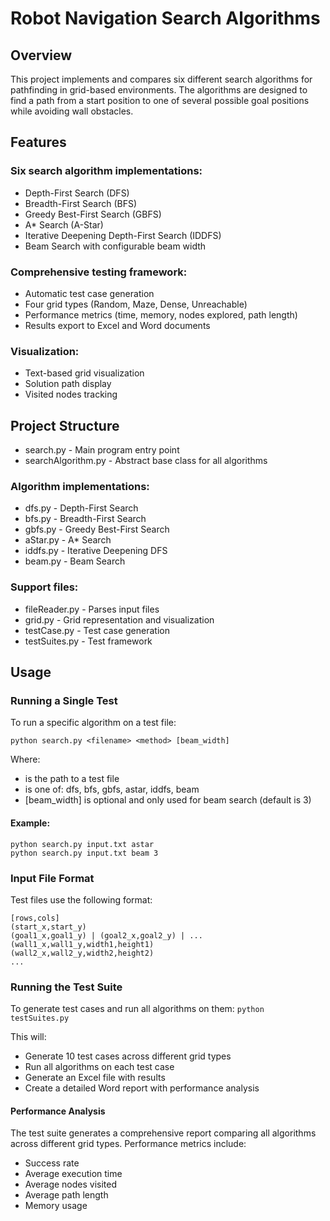 # Robot Navigation Search Algorithms
## Overview
This project implements and compares six different search algorithms for pathfinding in grid-based environments. The algorithms are designed to find a path from a start position to one of several possible goal positions while avoiding wall obstacles.

## Features
### Six search algorithm implementations:
- Depth-First Search (DFS)
- Breadth-First Search (BFS)
- Greedy Best-First Search (GBFS)
- A* Search (A-Star)
- Iterative Deepening Depth-First Search (IDDFS)
- Beam Search with configurable beam width

### Comprehensive testing framework:
- Automatic test case generation
- Four grid types (Random, Maze, Dense, Unreachable)
- Performance metrics (time, memory, nodes explored, path length)
- Results export to Excel and Word documents

### Visualization:
- Text-based grid visualization
- Solution path display
- Visited nodes tracking

## Project Structure
- search.py - Main program entry point
- searchAlgorithm.py - Abstract base class for all algorithms

### Algorithm implementations:
- dfs.py - Depth-First Search
- bfs.py - Breadth-First Search
- gbfs.py - Greedy Best-First Search
- aStar.py - A* Search
- iddfs.py - Iterative Deepening DFS
- beam.py - Beam Search

### Support files:
- fileReader.py - Parses input files
- grid.py - Grid representation and visualization
- testCase.py - Test case generation
- testSuites.py - Test framework

## Usage
### Running a Single Test
To run a specific algorithm on a test file:
```
python search.py <filename> <method> [beam_width]
```

Where:
- <filename> is the path to a test file
- <method> is one of: dfs, bfs, gbfs, astar, iddfs, beam
- [beam_width] is optional and only used for beam search (default is 3)

#### Example:
```
python search.py input.txt astar
python search.py input.txt beam 3
```

### Input File Format
Test files use the following format:
```
[rows,cols]
(start_x,start_y)
(goal1_x,goal1_y) | (goal2_x,goal2_y) | ...
(wall1_x,wall1_y,width1,height1)
(wall2_x,wall2_y,width2,height2)
...
```

### Running the Test Suite
To generate test cases and run all algorithms on them:
```python testSuites.py```

This will:
- Generate 10 test cases across different grid types
- Run all algorithms on each test case
- Generate an Excel file with results
- Create a detailed Word report with performance analysis

#### Performance Analysis
The test suite generates a comprehensive report comparing all algorithms across different grid types. Performance metrics include:
- Success rate
- Average execution time
- Average nodes visited
- Average path length
- Memory usage
